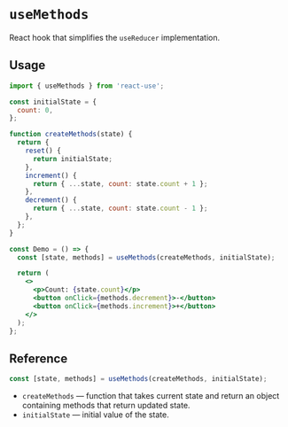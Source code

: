 # `useMethods`

React hook that simplifies the `useReducer` implementation.

## Usage

```jsx
import { useMethods } from 'react-use';

const initialState = {
  count: 0,
};

function createMethods(state) {
  return {
    reset() {
      return initialState;
    },
    increment() {
      return { ...state, count: state.count + 1 };
    },
    decrement() {
      return { ...state, count: state.count - 1 };
    },
  };
}

const Demo = () => {
  const [state, methods] = useMethods(createMethods, initialState);

  return (
    <>
      <p>Count: {state.count}</p>
      <button onClick={methods.decrement}>-</button>
      <button onClick={methods.increment}>+</button>
    </>
  );
};
```

## Reference

<!-- eslint-skip -->

```js
const [state, methods] = useMethods(createMethods, initialState);
```

- `createMethods` &mdash; function that takes current state and return an object containing methods that return updated state.
- `initialState` &mdash; initial value of the state.
